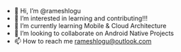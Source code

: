 - 👋 Hi, I’m @rameshlogu
- 👀 I’m interested in learning and contributing!!!
- 🌱 I’m currently learning Mobile & Cloud Architecture
- 💞️ I’m looking to collaborate on Android Native Projects
- 📫 How to reach me rameshlogu@outlook.com

<!---
rameshlogu/rameshlogu is a ✨ special ✨ repository because its `README.md` (this file) appears on your GitHub profile.
You can click the Preview link to take a look at your changes.
--->
